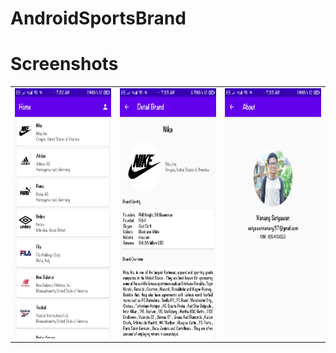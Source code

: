 # AndroidSportsBrand
# Screenshots

|            |             |             |
|------------|-------------|-------------|
| <img height="400" src="https://github.com/NangStywn/AndroidSportsBrand/blob/master/1603845296640.jpg?raw=true"/> | <img height="400" src="https://github.com/NangStywn/AndroidSportsBrand/blob/master/1603845296628.jpg?raw=true"/> | <img height="400" src="https://github.com/NangStywn/AndroidSportsBrand/blob/master/1603845296616.jpg?raw=true"/> |
